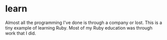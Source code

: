 # learn

Almost all the programming I've done is through a company or lost.  This is a tiny example of learning Ruby.  Most of my Ruby education was through work that I did.

